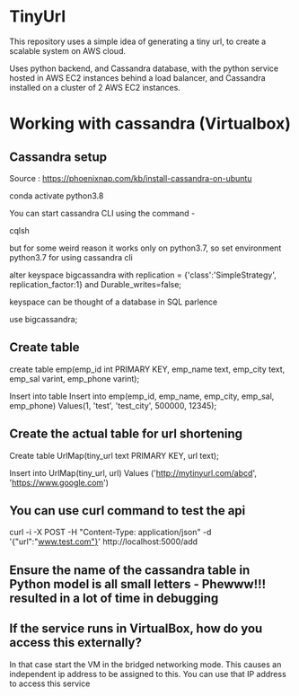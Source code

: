 # TinyUrl
This repository uses a simple idea of generating a tiny url, to create a scalable system on AWS cloud. 

Uses python backend, and Cassandra database, with the python service hosted in AWS EC2 instances behind a load balancer, and Cassandra installed on a cluster of 2 AWS EC2 instances. 

# Working with cassandra (Virtualbox)


## Cassandra setup
Source : https://phoenixnap.com/kb/install-cassandra-on-ubuntu

conda activate python3.8<p>

You can start cassandra CLI using the command - 
<p>cqlsh<p>
but for some weird reason it works only on python3.7, so set environment python3.7 for using cassandra cli

alter keyspace bigcassandra with replication = {'class':'SimpleStrategy', replication_factor:1} and Durable_writes=false;

keyspace can be thought of a database in SQL parlence

use bigcassandra;

## Create table
create table emp(emp_id int PRIMARY KEY, emp_name text, emp_city text, emp_sal varint, emp_phone varint);

Insert into table
Insert into emp(emp_id, emp_name, emp_city, emp_sal, emp_phone) Values(1, 'test', 'test_city', 500000, 12345);


## Create the actual table for url shortening
Create table UrlMap(tiny_url text PRIMARY KEY, url text);

Insert into UrlMap(tiny_url, url) Values ('http://mytinyurl.com/abcd', 'https://www.google.com')

## You can use curl command to test the api

curl -i -X POST -H "Content-Type: application/json" -d '{"url":"www.test.com"}' http://localhost:5000/add

## Ensure the name of the cassandra table in Python model is all small letters - Phewww!!! resulted in a lot of time in debugging

## If the service runs in VirtualBox, how do you access this externally?

In that case start the VM in the bridged networking mode. This causes an independent ip address to be assigned to this. You can use that IP address to access this service